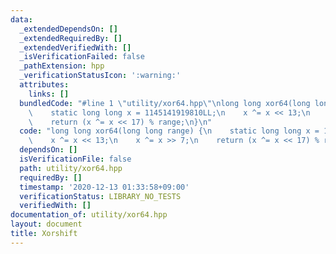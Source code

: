```yaml
---
data:
  _extendedDependsOn: []
  _extendedRequiredBy: []
  _extendedVerifiedWith: []
  _isVerificationFailed: false
  _pathExtension: hpp
  _verificationStatusIcon: ':warning:'
  attributes:
    links: []
  bundledCode: "#line 1 \"utility/xor64.hpp\"\nlong long xor64(long long range) {\n\
    \    static long long x = 1145141919810LL;\n    x ^= x << 13;\n    x ^= x >> 7;\n\
    \    return (x ^= x << 17) % range;\n}\n"
  code: "long long xor64(long long range) {\n    static long long x = 1145141919810LL;\n\
    \    x ^= x << 13;\n    x ^= x >> 7;\n    return (x ^= x << 17) % range;\n}\n"
  dependsOn: []
  isVerificationFile: false
  path: utility/xor64.hpp
  requiredBy: []
  timestamp: '2020-12-13 01:33:58+09:00'
  verificationStatus: LIBRARY_NO_TESTS
  verifiedWith: []
documentation_of: utility/xor64.hpp
layout: document
title: Xorshift
---
```


